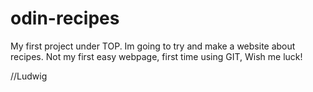 # odin-recipes

My first project under TOP.
Im going to try and make a website about recipes.
Not my first easy webpage, first time using GIT, Wish me luck!

//Ludwig

